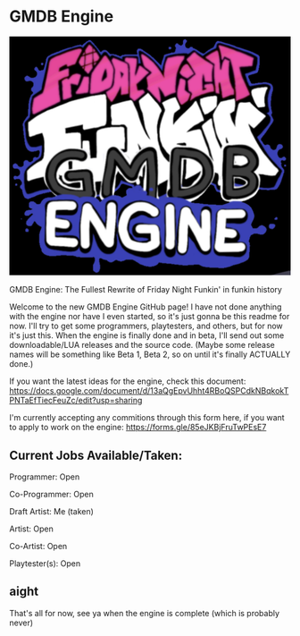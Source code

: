 # GMDB Engine
![GMDB Engine Logo](engine_art/real.png)

GMDB Engine: The Fullest Rewrite of Friday Night Funkin' in funkin history

Welcome to the new GMDB Engine GitHub page! I have not done anything with the engine nor have I even started, so it's just gonna be this readme for now.
I'll try to get some programmers, playtesters, and others, but for now it's just this.
When the engine is finally done and in beta, I'll send out some downloadable/LUA releases and the source code. (Maybe some release names will be something like Beta 1, Beta 2, so on until it's finally ACTUALLY done.)

If you want the latest ideas for the engine, check this document: https://docs.google.com/document/d/13aQgEpvUhht4RBoQSPCdkNBqkokTPNTaEfTiecFeuZc/edit?usp=sharing

I'm currently accepting any commitions through this form here, if you want to apply to work on the engine: https://forms.gle/85eJKBjFruTwPEsE7

<h2>Current Jobs Available/Taken:</h2>

Programmer: Open

Co-Programmer: Open

Draft Artist: Me (taken)

Artist: Open

Co-Artist: Open

Playtester(s): Open

<h2>aight</h2>

That's all for now, see ya when the engine is complete (which is probably never)

<crap you found me>
<you won... NOTHING! Now get out!>
